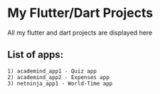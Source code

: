# My Flutter/Dart Projects

All my flutter and dart projects are displayed here

## List of apps:

```
1) academind_app1 - Quiz app
2) academind_app2 - Expenses app
3) netninja_app1 - World-Time app
```
